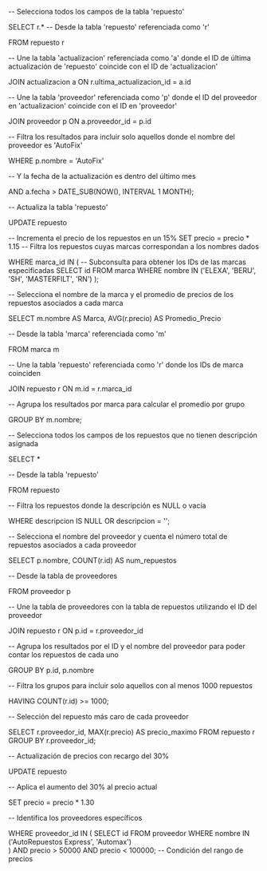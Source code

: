-- Selecciona todos los campos de la tabla 'repuesto'

SELECT r.*
-- Desde la tabla 'repuesto' referenciada como 'r'

FROM repuesto r

-- Une la tabla 'actualizacion' referenciada como 'a' donde el ID de última actualización de 'repuesto' coincide con el ID de 
'actualizacion'

JOIN actualizacion a ON r.ultima_actualizacion_id = a.id

-- Une la tabla 'proveedor' referenciada como 'p' donde el ID del proveedor en 'actualizacion' coincide con el ID en 'proveedor'

JOIN proveedor p ON a.proveedor_id = p.id

-- Filtra los resultados para incluir solo aquellos donde el nombre del proveedor es 'AutoFix'

WHERE p.nombre = 'AutoFix'

-- Y la fecha de la actualización es dentro del último mes

AND a.fecha > DATE_SUB(NOW(), INTERVAL 1 MONTH);


-- Actualiza la tabla 'repuesto'

UPDATE repuesto

-- Incrementa el precio de los repuestos en un 15%
SET precio = precio * 1.15
-- Filtra los repuestos cuyas marcas correspondan a los nombres dados

WHERE marca_id IN (
    -- Subconsulta para obtener los IDs de las marcas especificadas
    SELECT id FROM marca
    WHERE nombre IN ('ELEXA', 'BERU', 'SH', 'MASTERFILT', 'RN')
);


-- Selecciona el nombre de la marca y el promedio de precios de los repuestos asociados a cada marca

SELECT m.nombre AS Marca, AVG(r.precio) AS Promedio_Precio

-- Desde la tabla 'marca' referenciada como 'm'

FROM marca m

-- Une la tabla 'repuesto' referenciada como 'r' donde los IDs de marca coinciden

JOIN repuesto r ON m.id = r.marca_id

-- Agrupa los resultados por marca para calcular el promedio por grupo

GROUP BY m.nombre;


-- Selecciona todos los campos de los repuestos que no tienen descripción asignada

SELECT *

-- Desde la tabla 'repuesto'

FROM repuesto

-- Filtra los repuestos donde la descripción es NULL o vacía

WHERE descripcion IS NULL OR descripcion = '';


-- Selecciona el nombre del proveedor y cuenta el número total de repuestos asociados a cada proveedor

SELECT p.nombre, COUNT(r.id) AS num_repuestos

-- Desde la tabla de proveedores

FROM proveedor p

-- Une la tabla de proveedores con la tabla de repuestos utilizando el ID del proveedor

JOIN repuesto r ON p.id = r.proveedor_id

-- Agrupa los resultados por el ID y el nombre del proveedor para poder contar los repuestos de cada uno

GROUP BY p.id, p.nombre

-- Filtra los grupos para incluir solo aquellos con al menos 1000 repuestos

HAVING COUNT(r.id) >= 1000;


-- Selección del repuesto más caro de cada proveedor

SELECT r.proveedor_id, MAX(r.precio) AS precio_maximo
FROM repuesto r
GROUP BY r.proveedor_id;

-- Actualización de precios con recargo del 30%

UPDATE repuesto

-- Aplica el aumento del 30% al precio actual

SET precio = precio * 1.30  

-- Identifica los proveedores específicos

WHERE proveedor_id IN (
    SELECT id FROM proveedor
    WHERE nombre IN ('AutoRepuestos Express', 'Automax')  
)
AND precio > 50000 AND precio < 100000;  -- Condición del rango de precios
